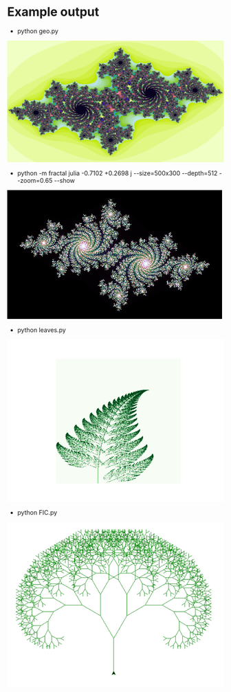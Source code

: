 # Example output

<ul>
    <li>python geo.py</li>
</ul>
<img src="./img/geo.PNG">
<ul>
    <li>python -m fractal julia -0.7102 +0.2698 j --size=500x300 --depth=512 --zoom=0.65 --show</li>
</ul>
<img src="./img/julia.png">
<ul>
    <li>python leaves.py</li>
</ul>
<img src="./img/fic1.png">
<ul>
    <li>python FIC.py</li>
</ul>
<img src="./img/fic2.png">
